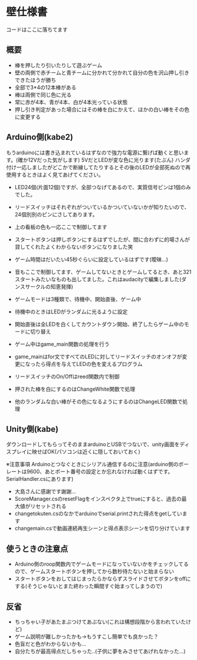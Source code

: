# 壁仕様書
コードはここに落ちてます

## 概要
- 棒を押したり引いたりして遊ぶゲーム
- 壁の両側で赤チームと青チームに分かれて分かれて自分の色を沢山押し引きできたほうが勝ち
- 全部で3*4の12本棒がある
- 棒は両側で同じ色に光る
- 常に赤が4本、青が4本、白が4本光っている状態
- 押し引き判定があった場合にはその棒を白にかえて、ほかの白い棒をその色に変更する

## Arduino側(kabe2)
もうarduinoには書き込まれているはずなので強力な電源に繋げば動くと思います。(確か12Vだった気がします)
5VだとLEDが変な色に光ります(たぶん)
ハンダ付け一応しましたがどこかで断線してたりするとその後のLEDが全部死ぬので再使用するときはよく見てあげてください。

- LED24個(片面12個)ですが、全部つなげてあるので、実質信号ピンは1個のみでした。
- リードスイッチはそれぞれがついているかついていないかが知りたいので、24個別別のピンにさしてあります。
- 上の看板の色も一応ここで制御してます
- スタートボタンは押しボタンにするはずでしたが、間に合わずに的場さんが貸してくれたよくわからないボタンになりました笑
- ゲーム時間はだいたい45秒ぐらいに設定しているはずです(曖昧…)
- 音もここで制御してます、ゲームしてないときとゲームしてるとき、あと321スタートみたいなものも出してました。これはaudacityで編集しました(ダンスサークルの知恵発揮)

- ゲームモードは3種類で、待機中、開始直後、ゲーム中
- 待機中のときはLEDがランダムに光るように設定
- 開始直後は全LEDを白くしてカウントダウン開始、終了したらゲーム中のモードに切り替え
- ゲーム中はgame_main関数の処理を行う
- game_mainはfor文ですべてのLEDに対してリードスイッチのオンオフが変更になったら得点を与えてLEDの色を変えるプログラム
- リードスイッチのOn/Offはreed関数内で制御
- 押された棒を白にするのはChangeWhite関数で処理
- 他のランダムな白い棒がその色になるようにするのはChangeLED関数で処理

## Unity側(kabe)
ダウンロードしてもらってそのままarduinoとUSBでつないで、unity画面をディスプレイに映せばOK(パソコンは近くに隠しておいておく)

※注意事項
Arduinoとつなぐときにシリアル通信するのに注意(arduino側のボーレートは9600、あとポート番号の設定とか忘れなければ動くはずです。SerialHandler.csにあります)

- 大島さんに感謝です謝謝…
- ScoreManager.csのresetFlagをインスペクタ上でtrueにすると、過去の最大値がリセットされる
- changetokuten.csのなかでarduinoでserial.printされた得点をgetしています
- changemain.csで動画連続再生シーンと得点表示シーンを切り分けています

## 使うときの注意点
- Arduino側のroop関数内でゲームモードになっていないかをチェックしてるので、ゲームスタートボタンを押してから数秒待たないと始まらない
- スタートボタンをおしてはじまったらかならずスライドさせてボタンをoffにする(そうじゃないとまた終わった瞬間すぐ始まってしまうので)


## 反省
- ちっちゃい子があたまぶつけてあぶない(これは構想段階から言われていたけど)
- ゲーム説明が難しかったかも→もうすこし簡単でも良かった？
- 色盲だと色がわからないかも…
- 自分たちが最高得点だしちゃった‥(子供に夢をみさせてあげれなかった…)


